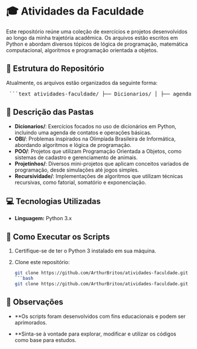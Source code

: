 # 🎓 Atividades da Faculdade

Este repositório reúne uma coleção de exercícios e projetos desenvolvidos ao longo da minha trajetória acadêmica. Os arquivos estão escritos em Python e abordam diversos tópicos de lógica de programação, matemática computacional, algoritmos e programação orientada a objetos.

## 📁 Estrutura do Repositório

Atualmente, os arquivos estão organizados da seguinte forma:

<pre lang="markdown"> ```text atividades-faculdade/ ├── Dicionarios/ │ ├── agenda.py │ └── dicionarios_basicos.py │ ├── OBI/ │ ├── busca_binaria.py │ ├── escada.py │ ├── frete.py │ ├── jogo_quadrados.py │ └── pulando_muros.py │ ├── POO/ │ ├── cadastro_animais.py │ └── fazenda_juarez.py │ ├── Projetinhos/ │ ├── album_da_copa.py │ ├── basquete_de_robos.py │ ├── bondinho.py │ ├── domino.py │ ├── drone_entrega.py │ ├── idade_camila.py │ ├── idade_dona_monica.py │ ├── par_ou_impar.py │ ├── perfil_escher.py │ ├── piloto_automatico.py │ ├── plano_internet.py │ ├── plantacao_morango.py │ ├── torneio_tenis.py │ └── transporte_drone.py │ ├── Recursividade/ │ ├── contagem_regressiva.py │ ├── exponencial_recursiva.py │ ├── fatorial_recursivo.py │ └── somatorio.py │ └── README.md ``` </pre>

## 🧾 Descrição das Pastas

- **Dicionarios/**: Exercícios focados no uso de dicionários em Python, incluindo uma agenda de contatos e operações básicas.
- **OBI/**: Problemas inspirados na Olimpíada Brasileira de Informática, abordando algoritmos e lógica de programação.
- **POO/**: Projetos que utilizam Programação Orientada a Objetos, como sistemas de cadastro e gerenciamento de animais.
- **Projetinhos/**: Diversos mini-projetos que aplicam conceitos variados de programação, desde simulações até jogos simples.
- **Recursividade/**: Implementações de algoritmos que utilizam técnicas recursivas, como fatorial, somatório e exponenciação.

## 💻 Tecnologias Utilizadas

- **Linguagem:** Python 3.x

## 🚀 Como Executar os Scripts

1. Certifique-se de ter o Python 3 instalado em sua máquina.
2. Clone este repositório:

   ```bash
   git clone https://github.com/ArthurBritoo/atividades-faculdade.git
   ```bash
   git clone https://github.com/ArthurBritoo/atividades-faculdade.git
## 📌 Observações
- **Os scripts foram desenvolvidos com fins educacionais e podem ser aprimorados.

- **Sinta-se à vontade para explorar, modificar e utilizar os códigos como base para estudos.
